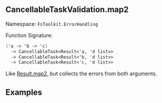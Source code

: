 ## CancellableTaskValidation.map2

Namespace: `FsToolkit.ErrorHandling`

Function Signature:

```fsharp
('a -> 'b -> 'c)
  -> CancellableTask<Result<'a, 'd list>>
  -> CancellableTask<Result<'b, 'd list>>
  -> CancellableTask<Result<'c, 'd list>>
```

Like [Result.map2](../result/map2.md), but collects the errors from both arguments.

## Examples
